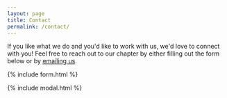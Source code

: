 ```yaml
---
layout: page
title: Contact
permalink: /contact/
---
```


If you like what we do and you'd like to work with us, we'd love to connect with you! Feel free to reach out to our chapter by either filling out the form below or by [emailing us](mailto:{{site.email}}).

{% include form.html %}

{% include modal.html %}
